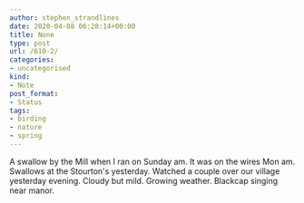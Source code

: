 ```yaml
---
author: stephen_strandlines
date: 2020-04-08 06:28:14+00:00
title: None
type: post
url: /610-2/
categories:
- uncategorised
kind:
- Note
post_format:
- Status
tags:
- birding
- nature
- spring
---
```


A swallow by the Mill when I ran on Sunday am. It was on the wires Mon am. Swallows at the Stourton's yesterday. Watched a couple over our village yesterday evening. Cloudy but mild. Growing weather. Blackcap singing near manor.
